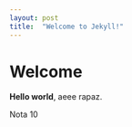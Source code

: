 ```yaml
---
layout: post
title:  "Welcome to Jekyll!"
---
```


# Welcome

**Hello world**, aeee rapaz.

Nota 10
